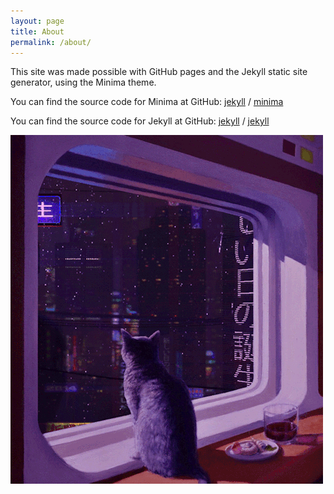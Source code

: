 ```yaml
---
layout: page
title: About
permalink: /about/
---
```


This site was made possible with GitHub pages and the Jekyll static site generator, using the Minima theme.

You can find the source code for Minima at GitHub:
[jekyll][jekyll-organization] /
[minima](https://github.com/jekyll/minima)

You can find the source code for Jekyll at GitHub:
[jekyll][jekyll-organization] /
[jekyll](https://github.com/jekyll/jekyll)


[jekyll-organization]: https://github.com/jekyll

![Chatsubo cat gif](/assets/chatsubocat.gif)
